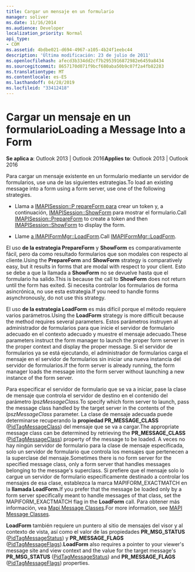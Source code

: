 ```yaml
---
title: Cargar un mensaje en un formulario
manager: soliver
ms.date: 11/16/2014
ms.audience: Developer
localization_priority: Normal
api_type:
- COM
ms.assetid: 4bdbe021-d694-4967-a105-4b24f1eebc44
description: 'Última modificación: 23 de julio de 2011'
ms.openlocfilehash: afecd3b334dd2cf7b2953916872982e6459a8434
ms.sourcegitcommit: 8657170d071f9bcf680aba50b9c07f2a4fb82283
ms.translationtype: MT
ms.contentlocale: es-ES
ms.lasthandoff: 04/28/2019
ms.locfileid: "33412418"
---
```

# <a name="loading-a-message-into-a-form"></a><span data-ttu-id="ed7a0-103">Cargar un mensaje en un formulario</span><span class="sxs-lookup"><span data-stu-id="ed7a0-103">Loading a Message Into a Form</span></span>

  
  
<span data-ttu-id="ed7a0-104">**Se aplica a**: Outlook 2013 | Outlook 2016</span><span class="sxs-lookup"><span data-stu-id="ed7a0-104">**Applies to**: Outlook 2013 | Outlook 2016</span></span> 
  
<span data-ttu-id="ed7a0-105">Para cargar un mensaje existente en un formulario mediante un servidor de formularios, use una de las siguientes estrategias.</span><span class="sxs-lookup"><span data-stu-id="ed7a0-105">To load an existing message into a form using a form server, use one of the following strategies.</span></span>
  
- <span data-ttu-id="ed7a0-106">Llama a [IMAPISession::P repareForm para](imapisession-prepareform.md) crear un token y, a continuación, [IMAPISession::ShowForm](imapisession-showform.md) para mostrar el formulario.</span><span class="sxs-lookup"><span data-stu-id="ed7a0-106">Call [IMAPISession::PrepareForm](imapisession-prepareform.md) to create a token and then [IMAPISession::ShowForm](imapisession-showform.md) to display the form.</span></span> 
    
- <span data-ttu-id="ed7a0-107">Llame [a IMAPIFormMgr::LoadForm](imapiformmgr-loadform.md).</span><span class="sxs-lookup"><span data-stu-id="ed7a0-107">Call [IMAPIFormMgr::LoadForm](imapiformmgr-loadform.md).</span></span> 
    
<span data-ttu-id="ed7a0-108">El uso **de la estrategia PrepareForm** y **ShowForm** es comparativamente fácil, pero da como resultado formularios que son modales con respecto al cliente.</span><span class="sxs-lookup"><span data-stu-id="ed7a0-108">Using the **PrepareForm** and **ShowForm** strategy is comparatively easy, but it results in forms that are modal with respect to your client.</span></span> <span data-ttu-id="ed7a0-109">Esto se debe a que la llamada a **ShowForm** no se devuelve hasta que el formulario ha salido.</span><span class="sxs-lookup"><span data-stu-id="ed7a0-109">This is because the call to **ShowForm** does not return until the form has exited.</span></span> <span data-ttu-id="ed7a0-110">Si necesita controlar los formularios de forma asincrónica, no use esta estrategia.</span><span class="sxs-lookup"><span data-stu-id="ed7a0-110">If you need to handle forms asynchronously, do not use this strategy.</span></span> 
  
<span data-ttu-id="ed7a0-111">El uso **de la estrategia LoadForm** es más difícil porque el método requiere varios parámetros.</span><span class="sxs-lookup"><span data-stu-id="ed7a0-111">Using the **LoadForm** strategy is more difficult because the method requires several parameters.</span></span> <span data-ttu-id="ed7a0-112">Estos parámetros instruyen al administrador de formularios para que inicie el servidor de formulario adecuado en el contexto adecuado y muestre el mensaje adecuado.</span><span class="sxs-lookup"><span data-stu-id="ed7a0-112">These parameters instruct the form manager to launch the proper form server in the proper context and display the proper message.</span></span> <span data-ttu-id="ed7a0-113">Si el servidor de formularios ya se está ejecutando, el administrador de formularios carga el mensaje en el servidor de formularios sin iniciar una nueva instancia del servidor de formularios.</span><span class="sxs-lookup"><span data-stu-id="ed7a0-113">If the form server is already running, the form manager loads the message into the form server without launching a new instance of the form server.</span></span> 
  
<span data-ttu-id="ed7a0-114">Para especificar el servidor de formulario que se va a iniciar, pase la clase de mensaje que controla el servidor de destino en el contenido del parámetro _lpszMessageClass._</span><span class="sxs-lookup"><span data-stu-id="ed7a0-114">To specify which form server to launch, pass the message class handled by the target server in the contents of the  _lpszMessageClass_ parameter.</span></span> <span data-ttu-id="ed7a0-115">La clase de mensaje adecuada puede determinarse recuperando la **propiedad PR_MESSAGE_CLASS** ([PidTagMessageClass](pidtagmessageclass-canonical-property.md)) del mensaje que se va a cargar.</span><span class="sxs-lookup"><span data-stu-id="ed7a0-115">The appropriate message class can be determined by retrieving the **PR_MESSAGE_CLASS** ([PidTagMessageClass](pidtagmessageclass-canonical-property.md)) property of the message to be loaded.</span></span> <span data-ttu-id="ed7a0-116">A veces no hay ningún servidor de formulario para la clase de mensaje especificada, solo un servidor de formulario que controla los mensajes que pertenecen a la superclase del mensaje.</span><span class="sxs-lookup"><span data-stu-id="ed7a0-116">Sometimes there is no form server for the specified message class, only a form server that handles messages belonging to the message's superclass.</span></span> <span data-ttu-id="ed7a0-117">Si prefiere que el mensaje solo lo cargue un servidor de formulario específicamente destinado a controlar los mensajes de esa clase, establezca la marca MAPIFORM_EXACTMATCH en la **llamada LoadForm.**</span><span class="sxs-lookup"><span data-stu-id="ed7a0-117">If you prefer that the message be loaded only by a form server specifically meant to handle messages of that class, set the MAPIFORM_EXACTMATCH flag in the **LoadForm** call.</span></span> <span data-ttu-id="ed7a0-118">Para obtener más información, vea [Mapi Message Classes](mapi-message-classes.md).</span><span class="sxs-lookup"><span data-stu-id="ed7a0-118">For more information, see [MAPI Message Classes](mapi-message-classes.md).</span></span>
  
 <span data-ttu-id="ed7a0-119">**LoadForm** también requiere un puntero al sitio de mensajes del visor y al contexto de vista, así como el valor de las propiedades **PR_MSG_STATUS** ([PidTagMessageStatus](pidtagmessagestatus-canonical-property.md)) y **PR_MESSAGE_FLAGS** ([PidTagMessageFlags](pidtagmessageflags-canonical-property.md)).</span><span class="sxs-lookup"><span data-stu-id="ed7a0-119">**LoadForm** also requires a pointer to your viewer's message site and view context and the value for the target message's **PR_MSG_STATUS** ([PidTagMessageStatus](pidtagmessagestatus-canonical-property.md)) and **PR_MESSAGE_FLAGS** ([PidTagMessageFlags](pidtagmessageflags-canonical-property.md)) properties.</span></span>
  

